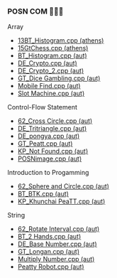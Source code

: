 ### POSN COM 🤑🤑🤑

Array
- [13BT_Histogram.cpp (athens)](athens/Array/13BT_Histogram.cpp)
- [15GtChess.cpp (athens)](athens/Array/15GtChess.cpp)
- [BT_Histogram.cpp (aut)](aut/Array/BT_Histogram.cpp)
- [DE_Crypto.cpp (aut)](aut/Array/DE_Crypto.cpp)
- [DE_Crypto_2.cpp (aut)](aut/Array/DE_Crypto_2.cpp)
- [GT_Dice Gambling.cpp (aut)](aut/Array/GT_Dice%20Gambling.cpp)
- [Mobile Find.cpp (aut)](aut/Array/Mobile%20Find.cpp)
- [Slot Machine.cpp (aut)](aut/Array/Slot%20Machine.cpp)

Control-Flow Statement
- [62_Cross Circle.cpp (aut)](aut/Control-Flow%20Statement/62_Cross%20Circle.cpp)
- [DE_Tritriangle.cpp (aut)](aut/Control-Flow%20Statement/DE_Tritriangle.cpp)
- [DE_pongya.cpp (aut)](aut/Control-Flow%20Statement/DE_pongya.cpp)
- [GT_Peatt.cpp (aut)](aut/Control-Flow%20Statement/GT_Peatt.cpp)
- [KP_Not Found.cpp (aut)](aut/Control-Flow%20Statement/KP_Not%20Found.cpp)
- [POSNimage.cpp (aut)](aut/Control-Flow%20Statement/POSNimage.cpp)

Introduction to Progamming
- [62_Sphere and Circle.cpp (aut)](aut/Introduction%20to%20Progamming/62_Sphere%20and%20Circle.cpp)
- [BT_BTK.cpp (aut)](aut/Introduction%20to%20Progamming/BT_BTK.cpp)
- [KP_Khunchai PeaTT.cpp (aut)](aut/Introduction%20to%20Progamming/KP_Khunchai%20PeaTT.cpp)

String
- [62_Rotate Interval.cpp (aut)](aut/String/62_Rotate%20Interval.cpp)
- [BT_2 Hands.cpp (aut)](aut/String/BT_2%20Hands.cpp)
- [DE_Base Number.cpp (aut)](aut/String/DE_Base%20Number.cpp)
- [GT_Longan.cpp (aut)](aut/String/GT_Longan.cpp)
- [Multiply Number.cpp (aut)](aut/String/Multiply%20Number.cpp)
- [Peatty Robot.cpp (aut)](aut/String/Peatty%20Robot.cpp)

